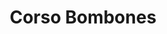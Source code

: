 ---
title: "Corso Bombones"
url: /ciudad-autonoma-de-buenos-aires/corso-bombones/
shop: chocolate
---